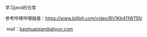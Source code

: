 学习java的仓库

参考哔哩哔哩链接：https://www.bilibili.com/video/BV1Kb411W75N

​			            mail：baishuaiqian@aliyun.com


